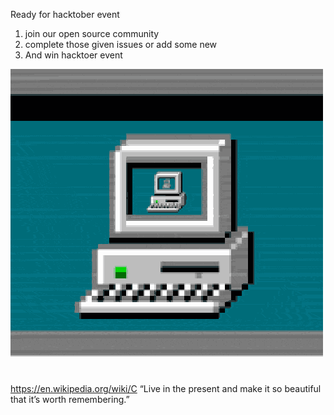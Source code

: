 Ready for hacktober event
1. join our open source community
2. complete those given issues or add some new
3. And win hacktoer event


![](giphy.gif)
https://en.wikipedia.org/wiki/C
“Live in the present and make it so beautiful that it’s worth remembering.”